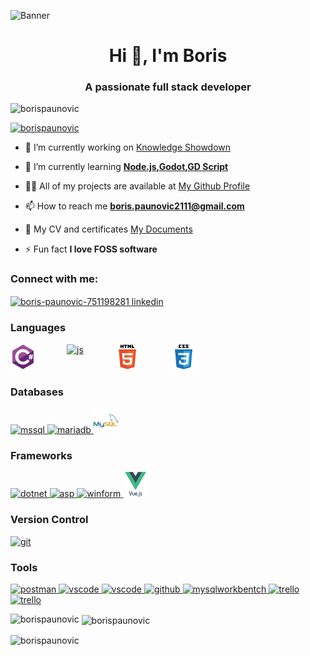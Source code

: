 
![Banner](https://github.com/BorisPaunovic/BorisPaunovic/assets/119711363/586d2366-beb8-4af6-8931-1b42a4f8dbf2)

<h1 align="center">Hi 👋, I'm Boris</h1>
<h3 align="center">A passionate full stack developer</h3>

<p align="left"> <img src="https://komarev.com/ghpvc/?username=borispaunovic&label=Profile%20views&color=0e75b6&style=flat" alt="borispaunovic" /> </p>

<p align="left"> <a href="https://github.com/ryo-ma/github-profile-trophy"><img src="https://github-profile-trophy.vercel.app/?username=borispaunovic" alt="borispaunovic" /></a> </p>

- 🔭 I’m currently working on [Knowledge Showdown](https://github.com/BorisPaunovic/Kowledge-Showdown-Web-App)

- 🌱 I’m currently learning **[Node.js](https://nodejs.org/en),[Godot](https://godotengine.org/),[GD Script](https://kidscancode.org/godot_recipes/3.x/)**

- 👨‍💻 All of my projects are available at [My Github Profile](https://github.com/BorisPaunovic)

- 📫 How to reach me **boris.paunovic2111@gmail.com**

- 📄 My CV and certificates  [My Documents](https://drive.google.com/drive/folders/1PBG-ULuEDeYaPDJFTd1Ml20LSE4RznAk?usp=sharing)

- ⚡ Fun fact **I love FOSS software**

<h3 align="left">Connect with me:</h3>
<p align="left">
<a href="https://linkedin.com/in/boris-paunovic-751198281" target="blank"><img align="center" src="https://raw.githubusercontent.com/rahuldkjain/github-profile-readme-generator/master/src/images/icons/Social/linked-in-alt.svg" alt="boris-paunovic-751198281 linkedin" height="30" width="40" /></a>
</p>
<div>

<h3>Languages</h3>
  <div style=" display:flex ;  gap: 50px;">
   <a href="https://www.w3schools.com/cs/" target="_blank" rel="noreferrer"> <img src="https://raw.githubusercontent.com/devicons/devicon/master/icons/csharp/csharp-original.svg" alt="csharp" width="40" height="40"/> </a> 
   <a href="https://www.w3schools.com/js/" target="_blank" rel="noreferrer"> <img src="https://user-images.githubusercontent.com/25181517/117447155-6a868a00-af3d-11eb-9cfe-245df15c9f3f.png" alt="js" width="40" height="40"/> </a> 
    <a href="https://www.w3.org/html/" target="_blank" rel="noreferrer"> <img src="https://raw.githubusercontent.com/devicons/devicon/master/icons/html5/html5-original-wordmark.svg" alt="html5" width="40" height="40"/>
    <a href="https://www.w3schools.com/css/" target="_blank" rel="noreferrer"> <img src="https://raw.githubusercontent.com/devicons/devicon/master/icons/css3/css3-original-wordmark.svg" alt="css3" width="40" height="40"/> </a>
  </div>
       <h3>Databases</h3> 
      
  <div>
     <a href="https://www.microsoft.com/en-us/sql-server" target="_blank" rel="noreferrer"> <img src="https://github.com/marwin1991/profile-technology-icons/assets/19180175/3b371807-db7c-45b4-8720-c0cfc901680a" alt="mssql" width="40" height="40"/> </a>
     <a href="https://mariadb.org/" target="_blank" rel="noreferrer"> <img src="https://github.com/marwin1991/profile-technology-icons/assets/136815194/3c698a4f-84e4-4849-a900-476b14311634" alt="mariadb" width="40" height="40"/> </a>
    <a href="https://www.mysql.com/" target="_blank" rel="noreferrer"> <img src="https://raw.githubusercontent.com/devicons/devicon/master/icons/mysql/mysql-original-wordmark.svg" alt="mysql" width="40" height="40"/> </a>
  </div>
   <h3>Frameworks</h3>
  <div>
    <a href="https://dotnet.microsoft.com/" target="_blank" rel="noreferrer"> <img src="https://upload.wikimedia.org/wikipedia/commons/thumb/7/7d/Microsoft_.NET_logo.svg/220px-Microsoft_.NET_logo.svg.png" alt="dotnet" width="40" height="40"/> </a>
    <a href="https://dotnet.microsoft.com/en-us/apps/aspnet" target="_blank" rel="noreferrer"> <img src="https://github.com/BorisPaunovic/BorisPaunovic/assets/119711363/2ec25c92-0801-445f-bdee-ccc8cbbfa058" alt="asp" width="40" height="40"/> </a>
    <a href="https://learn.microsoft.com/en-us/dotnet/desktop/winforms/overview/?view=netdesktop-8.0" target="_blank" rel="noreferrer"> <img src="https://github.com/BorisPaunovic/BorisPaunovic/assets/119711363/4822fcfb-1f21-422f-a52c-e7b5cc1a5aa7" alt="winform" width="40" height="40"/> </a>
    <a href="https://vuejs.org/" target="_blank" rel="noreferrer"> <img src="https://raw.githubusercontent.com/devicons/devicon/master/icons/vuejs/vuejs-original-wordmark.svg" alt="vuejs" width="40" height="40"/> </a>
  <div>
<h3>Version Control </h3>
<div>
  <a href="https://git-scm.com/" target="_blank" rel="noreferrer"> <img src="https://www.vectorlogo.zone/logos/git-scm/git-scm-icon.svg" alt="git" width="40" height="40"/> </a> 
</div>
    <h3>Tools</h3>
    <div> 
      <a href="https://postman.com" target="_blank" rel="noreferrer"> <img src="https://www.vectorlogo.zone/logos/getpostman/getpostman-icon.svg" alt="postman" width="40" height="40"/> </a>
      <a href="https://code.visualstudio.com/" target="_blank" rel="noreferrer"> <img src="https://upload.wikimedia.org/wikipedia/commons/thumb/9/9a/Visual_Studio_Code_1.35_icon.svg/75px-Visual_Studio_Code_1.35_icon.svg.png" alt="vscode" width="40" height="40"/> </a>
       <a href="https://visualstudio.microsoft.com/" target="_blank" rel="noreferrer"> <img src="https://upload.wikimedia.org/wikipedia/commons/thumb/2/2c/Visual_Studio_Icon_2022.svg/150px-Visual_Studio_Icon_2022.svg.png" alt="vscode" width="40" height="40"/> </a>
         <a href="https://github.com/" target="_blank" rel="noreferrer"> <img src="https://user-images.githubusercontent.com/25181517/192108374-8da61ba1-99ec-41d7-80b8-fb2f7c0a4948.png" alt="github" width="40" height="40"/> </a>
       <a href="https://www.mysql.com/products/workbench/" target="_blank" rel="noreferrer"> <img src="https://cdn.icon-icons.com/icons2/1381/PNG/512/mysqlworkbench_93532.png" alt="mysqlworkbentch" width="40" height="40"/> </a>
       <a href="https://trello.com/" target="_blank" rel="noreferrer"> <img src="https://user-images.githubusercontent.com/13432607/29981988-82cec158-8f58-11e7-9f26-473079c2a9b1.png" alt="trello" width="40" height="40"/> </a>
      <a href="https://learn.microsoft.com/en-us/sql/ssms/sql-server-management-studio-ssms?view=sql-server-ver16" target="_blank" rel="noreferrer"> <img src="https://encrypted-tbn0.gstatic.com/images?q=tbn:ANd9GcSaV3zW9PxfAiVweb7WUm5HJBBBakUV4uO5BT4fOOnviQ&s" alt="trello" width="40" height="40"/> </a>
     
     
</div>

</div>

<p><img align="left" src="https://github-readme-stats.vercel.app/api/top-langs?username=borispaunovic&show_icons=true&locale=en&layout=compact" alt="borispaunovic" /></p>

<p>&nbsp;<img align="center" src="https://github-readme-stats.vercel.app/api?username=borispaunovic&show_icons=true&locale=en" alt="borispaunovic" /></p>

<p><img align="center" src="https://github-readme-streak-stats.herokuapp.com/?user=borispaunovic&" alt="borispaunovic" /></p>

